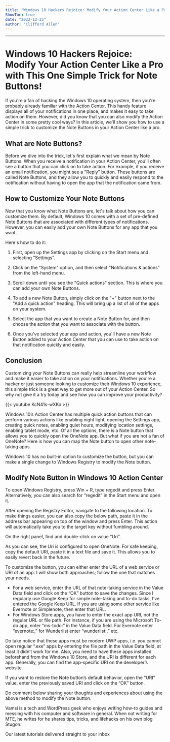 ```yaml
---
title: "Windows 10 Hackers Rejoice: Modify Your Action Center Like a Pro with This One Simple Trick for Note Buttons!"
ShowToc: true 
date: "2022-12-25"
author: "Clifford Allen"
---
```

*****
# Windows 10 Hackers Rejoice: Modify Your Action Center Like a Pro with This One Simple Trick for Note Buttons!

If you're a fan of hacking the Windows 10 operating system, then you're probably already familiar with the Action Center. This handy feature displays all of your notifications in one place, and makes it easy to take action on them. However, did you know that you can also modify the Action Center in some pretty cool ways? In this article, we'll show you how to use a simple trick to customize the Note Buttons in your Action Center like a pro.

## What are Note Buttons?

Before we dive into the trick, let's first explain what we mean by Note Buttons. When you receive a notification in your Action Center, you'll often see a button that you can click on to take action. For example, if you receive an email notification, you might see a "Reply" button. These buttons are called Note Buttons, and they allow you to quickly and easily respond to the notification without having to open the app that the notification came from.

## How to Customize Your Note Buttons

Now that you know what Note Buttons are, let's talk about how you can customize them. By default, Windows 10 comes with a set of pre-defined Note Buttons that are associated with different types of notifications. However, you can easily add your own Note Buttons for any app that you want.

Here's how to do it:

1. First, open up the Settings app by clicking on the Start menu and selecting "Settings".

2. Click on the "System" option, and then select "Notifications & actions" from the left-hand menu.

3. Scroll down until you see the "Quick actions" section. This is where you can add your own Note Buttons.

4. To add a new Note Button, simply click on the "+" button next to the "Add a quick action" heading. This will bring up a list of all of the apps on your system.

5. Select the app that you want to create a Note Button for, and then choose the action that you want to associate with the button.

6. Once you've selected your app and action, you'll have a new Note Button added to your Action Center that you can use to take action on that notification quickly and easily.

## Conclusion

Customizing your Note Buttons can really help streamline your workflow and make it easier to take action on your notifications. Whether you're a hacker or just someone looking to customize their Windows 10 experience, this simple trick is a great way to get more out of your Action Center. So why not give it a try today and see how you can improve your productivity?

{{< youtube KcN41s-wXKo >}} 



Windows 10’s Action Center has multiple quick action buttons that can perform various actions like enabling night light, opening the Settings app, creating quick notes, enabling quiet hours, modifying location settings, enabling tablet mode, etc. Of all the options, there is a Note button that allows you to quickly open the OneNote app. But what if you are not a fan of OneNote? Here is how you can map the Note button to open other note-taking apps.
 
Windows 10 has no built-in option to customize the button, but you can make a single change to Windows Registry to modify the Note button.
 
## Modify Note Button in Windows 10 Action Center
 
To open Windows Registry, press Win + R, type regedit and press Enter. Alternatively, you can also search for “regedit” in the Start menu and open it.
 

 
After opening the Registry Editor, navigate to the following location. To make things easier, you can also copy the below path, paste it in the address bar appearing on top of the window and press Enter. This action will automatically take you to the target key without fumbling around.
 
On the right panel, find and double-click on value “Uri”.
 
As you can see, the Uri is configured to open OneNote. For safe keeping, copy the default URI, paste it in a text file and save it. This allows you to easily revert back in the future.
 
To customize the button, you can either enter the URL of a web service or URI of an app. I will show both approaches; follow the one that matches your needs.
 
- For a web service, enter the URL of that note-taking service in the Value Data field and click on the “OK” button to save the changes. Since I regularly use Google Keep for simple note-taking and to-do tasks, I’ve entered the Google Keep URL. If you are using some other service like Evernote or Simplenote, then enter that URL.
 - For Windows Store apps, you have to enter the exact app URI, not the regular URL or file path. For instance, if you are using the Microsoft To-do app, enter “ms-todo:” in the Value Data field. For Evernote enter “evernote:,” for Wunderlist enter “wunderlist:,” etc.

 
Do take notice that these apps must be modern UWP apps, i.e. you cannot open regular “.exe” apps by entering the file path in the Value Data field, at least it didn’t work for me. Also, you need to have these apps installed beforehand from the Windows 10 Store, and the URI is different for each app. Generally, you can find the app-specific URI on the developer’s website.
 
If you want to restore the Note button’s default behavior, open the “URI” value, enter the previously saved URI and click on the “OK” button.
 
Do comment below sharing your thoughts and experiences about using the above method to modify the Note button.
 
Vamsi is a tech and WordPress geek who enjoys writing how-to guides and messing with his computer and software in general. When not writing for MTE, he writes for he shares tips, tricks, and lifehacks on his own blog Stugon.
 
Our latest tutorials delivered straight to your inbox




